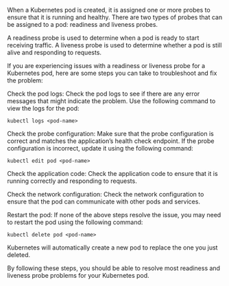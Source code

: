 When a Kubernetes pod is created, it is assigned one or more probes to ensure that it is running and healthy. There are two types of probes that can be assigned to a pod: readiness and liveness probes.

A readiness probe is used to determine when a pod is ready to start receiving traffic. A liveness probe is used to determine whether a pod is still alive and responding to requests.

If you are experiencing issues with a readiness or liveness probe for a Kubernetes pod, here are some steps you can take to troubleshoot and fix the problem:

Check the pod logs: Check the pod logs to see if there are any error messages that might indicate the problem. Use the following command to view the logs for the pod:

```
kubectl logs <pod-name>
```

Check the probe configuration: Make sure that the probe configuration is correct and matches the application’s health check endpoint. If the probe configuration is incorrect, update it using the following command:

```
kubectl edit pod <pod-name>
```

Check the application code: Check the application code to ensure that it is running correctly and responding to requests.

Check the network configuration: Check the network configuration to ensure that the pod can communicate with other pods and services.

Restart the pod: If none of the above steps resolve the issue, you may need to restart the pod using the following command:

```
kubectl delete pod <pod-name>
```

Kubernetes will automatically create a new pod to replace the one you just deleted.

By following these steps, you should be able to resolve most readiness and liveness probe problems for your Kubernetes pod.
